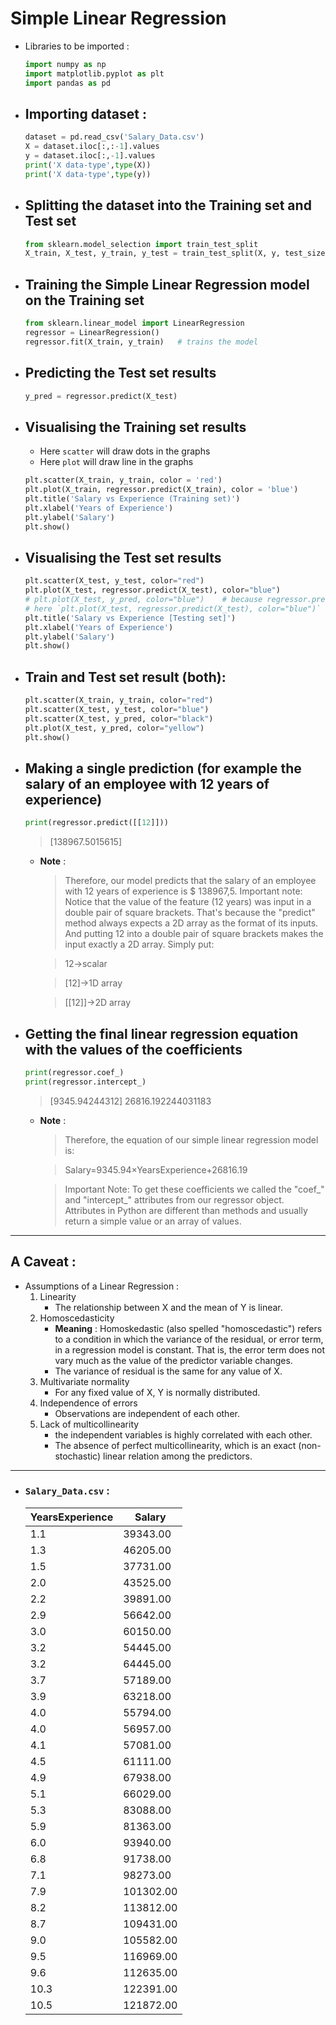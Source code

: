 # Simple Linear Regression

- Libraries to be imported : 
	```py
	import numpy as np
	import matplotlib.pyplot as plt
	import pandas as pd
	```

- ## Importing dataset : 
	```py
	dataset = pd.read_csv('Salary_Data.csv')
	X = dataset.iloc[:,:-1].values
	y = dataset.iloc[:,-1].values
	print('X data-type',type(X))
	print('X data-type',type(y))
	```
	
- ## Splitting the dataset into the Training set and Test set
	```py
	from sklearn.model_selection import train_test_split
	X_train, X_test, y_train, y_test = train_test_split(X, y, test_size = 1/3, random_state = 0)
	```
	
- ## Training the Simple Linear Regression model on the Training set
	```py
	from sklearn.linear_model import LinearRegression
	regressor = LinearRegression()
	regressor.fit(X_train, y_train)   # trains the model
	```

- ## Predicting the Test set results
	```py
	y_pred = regressor.predict(X_test)
	```
	
- ## Visualising the Training set results
	- Here `scatter` will draw dots in the graphs
	- Here `plot` will draw line in the graphs
	```py
	plt.scatter(X_train, y_train, color = 'red')
	plt.plot(X_train, regressor.predict(X_train), color = 'blue')
	plt.title('Salary vs Experience (Training set)')
	plt.xlabel('Years of Experience')
	plt.ylabel('Salary')
	plt.show()
	```
	
- ## Visualising the Test set results
	```py
	plt.scatter(X_test, y_test, color="red")
	plt.plot(X_test, regressor.predict(X_test), color="blue")
	# plt.plot(X_test, y_pred, color="blue")    # because regressor.predict(X_test) is same as y_pred
	# here `plt.plot(X_test, regressor.predict(X_test), color="blue")` and `plt.plot(X_train, regressor.predict(X_train), color="blue")` will give same regresssion line.
	plt.title('Salary vs Experience [Testing set]')
	plt.xlabel('Years of Experience')
	plt.ylabel('Salary')
	plt.show()
	```

- ## Train and Test set result (both):
	```py
	plt.scatter(X_train, y_train, color="red")
	plt.scatter(X_test, y_test, color="blue")
	plt.scatter(X_test, y_pred, color="black")
	plt.plot(X_test, y_pred, color="yellow")
	plt.show()
	```
		
- ## Making a single prediction (for example the salary of an employee with 12 years of experience)
	```py
	print(regressor.predict([[12]]))
	```
	> [138967.5015615]
	- **Note** : 
		> Therefore, our model predicts that the salary of an employee with 12 years of experience is $ 138967,5.
		> Important note: Notice that the value of the feature (12 years) was input in a double pair of square brackets. That's because the "predict" method always expects a 2D array as the format of its inputs. And putting 12 into a double pair of square brackets makes the input exactly a 2D array. Simply put:
		
		> 12→scalar 
		
		> [12]→1D array 
		
		> [[12]]→2D array
		
- ## Getting the final linear regression equation with the values of the coefficients
	```py
	print(regressor.coef_)
	print(regressor.intercept_)
	```
	> [9345.94244312]
	26816.192244031183
	
	- **Note** : 
		> Therefore, the equation of our simple linear regression model is:

		> Salary=9345.94×YearsExperience+26816.19 
		
		> Important Note: To get these coefficients we called the "coef_" and "intercept_" attributes from our regressor object. Attributes in Python are different than methods and usually return a simple value or an array of values.

---

## A Caveat : 

- Assumptions of a Linear Regression : 
	1. Linearity
		- The relationship between X and the mean of Y is linear.
	2. Homoscedasticity
		- **Meaning** : Homoskedastic (also spelled "homoscedastic") refers to a condition in which the variance of the residual, or error term, in a regression model is constant. That is, the error term does not vary much as the value of the predictor variable changes.
		- The variance of residual is the same for any value of X.
	3. Multivariate normality
		- For any fixed value of X, Y is normally distributed.
	4. Independence of errors
		- Observations are independent of each other.
	5. Lack of multicollinearity
		- the independent variables is highly correlated with each other.
		- The absence of perfect multicollinearity, which is an exact (non-stochastic) linear relation among the predictors.
		
---


- ### `Salary_Data.csv` : 

	| YearsExperience | Salary    |
	| --------------- | --------- |
	| 1.1             | 39343.00  |
	| 1.3             | 46205.00  |
	| 1.5             | 37731.00  |
	| 2.0             | 43525.00  |
	| 2.2             | 39891.00  |
	| 2.9             | 56642.00  |
	| 3.0             | 60150.00  |
	| 3.2             | 54445.00  |
	| 3.2             | 64445.00  |
	| 3.7             | 57189.00  |
	| 3.9             | 63218.00  |
	| 4.0             | 55794.00  |
	| 4.0             | 56957.00  |
	| 4.1             | 57081.00  |
	| 4.5             | 61111.00  |
	| 4.9             | 67938.00  |
	| 5.1             | 66029.00  |
	| 5.3             | 83088.00  |
	| 5.9             | 81363.00  |
	| 6.0             | 93940.00  |
	| 6.8             | 91738.00  |
	| 7.1             | 98273.00  |
	| 7.9             | 101302.00 |
	| 8.2             | 113812.00 |
	| 8.7             | 109431.00 |
	| 9.0             | 105582.00 |
	| 9.5             | 116969.00 |
	| 9.6             | 112635.00 |
	| 10.3            | 122391.00 |
	| 10.5            | 121872.00 |